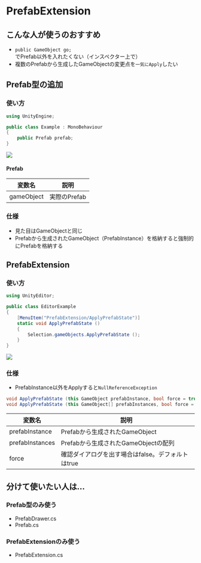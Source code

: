 PrefabExtension
===============

## こんな人が使うのおすすめ

* `public GameObject go;`でPrefab以外を入れたくない（インスペクター上で）
* 複数のPrefabから生成したGameObjectの変更点を`一気にApply`したい


## Prefab型の追加

### 使い方

```cs
using UnityEngine;

public class Example : MonoBehaviour
{
	public Prefab prefab;
}
```

![](https://dl.dropboxusercontent.com/u/153254465/screenshot/%E3%82%B9%E3%82%AF%E3%83%AA%E3%83%BC%E3%83%B3%E3%82%B7%E3%83%A7%E3%83%83%E3%83%88%202014-02-11%2020.21.27.png)

#### Prefab

変数名 | 説明
---|---
gameObject| 実際のPrefab


### 仕様

* 見た目はGameObjectと同じ
* Prefabから生成されたGameObject（PrefabInstance）を格納すると強制的にPrefabを格納する


## PrefabExtension

### 使い方

```cs
using UnityEditor;

public class EditorExample
{
	[MenuItem("PrefabExtension/ApplyPrefabState")]
	static void ApplyPrefabState ()
	{
		Selection.gameObjects.ApplyPrefabState ();
	}
}
```

![](https://dl.dropboxusercontent.com/u/153254465/screenshot/%E3%82%B9%E3%82%AF%E3%83%AA%E3%83%BC%E3%83%B3%E3%82%B7%E3%83%A7%E3%83%83%E3%83%88%202014-02-11%2020.25.46.png)

### 仕様

* PrefabInstance以外をApplyすると`NullReferenceException`

```cs
void ApplyPrefabState (this GameObject prefabInstance, bool force = true)
void ApplyPrefabState (this GameObject[] prefabInstances, bool force = true)
```

変数名 | 説明
---|---
prefabInstance|Prefabから生成されたGameObject
prefabInstances|Prefabから生成されたGameObjectの配列
force|確認ダイアログを出す場合はfalse。デフォルトはtrue



## 分けて使いたい人は...

### Prefab型のみ使う

* PrefabDrawer.cs
* Prefab.cs

### PrefabExtensionのみ使う

* PrefabExtension.cs